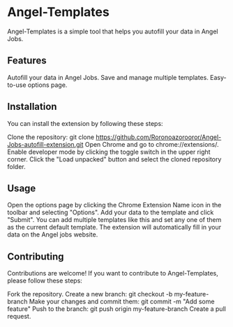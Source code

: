 # Angel-Templates
Angel-Templates is a simple tool that helps you autofill your data in Angel Jobs.

## Features
Autofill your data in Angel Jobs.
Save and manage multiple templates.
Easy-to-use options page.

## Installation
You can install the extension by following these steps:

Clone the repository: git clone https://github.com/Roronoazorooror/Angel-Jobs-autofill-extension.git
Open Chrome and go to chrome://extensions/.
Enable developer mode by clicking the toggle switch in the upper right corner.
Click the "Load unpacked" button and select the cloned repository folder.

## Usage
Open the options page by clicking the Chrome Extension Name icon in the toolbar and selecting "Options".
Add your data to the template and click "Submit".
You can add multiple templates like this and set any one of them as the current default template.
The extension will automatically fill in your data on the Angel jobs website.

## Contributing
Contributions are welcome! If you want to contribute to Angel-Templates, please follow these steps:

Fork the repository.
Create a new branch: git checkout -b my-feature-branch
Make your changes and commit them: git commit -m "Add some feature"
Push to the branch: git push origin my-feature-branch
Create a pull request.
